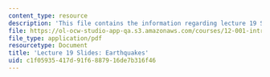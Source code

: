 ```yaml
---
content_type: resource
description: 'This file contains the information regarding lecture 19 Slides: Earthquakes.'
file: https://ol-ocw-studio-app-qa.s3.amazonaws.com/courses/12-001-introduction-to-geology-fall-2013/c1f05935417d91f6887916de7b316f46_MIT12_001F13_Lec19Slides.pdf
file_type: application/pdf
resourcetype: Document
title: 'Lecture 19 Slides: Earthquakes'
uid: c1f05935-417d-91f6-8879-16de7b316f46
---
```

